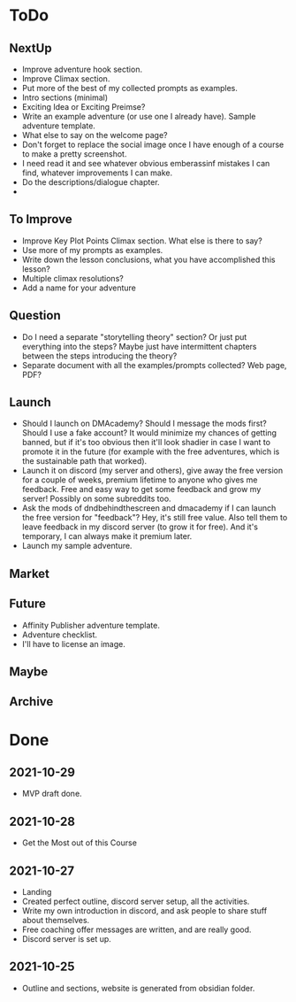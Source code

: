 # ToDo
## NextUp
- Improve adventure hook section.
- Improve Climax section.
- Put more of the best of my collected prompts as examples.
- Intro sections (minimal)
- Exciting Idea or Exciting Preimse?
- Write an example adventure (or use one I already have). Sample adventure template.
- What else to say on the welcome page?
- Don't forget to replace the social image once I have enough of a course to make a pretty screenshot.
- I need read it and see whatever obvious emberassinf mistakes I can find, whatever improvements I can make.
- Do the descriptions/dialogue chapter.
- 
## To Improve
- Improve Key Plot Points Climax section. What else is there to say?
- Use more of my prompts as examples.
- Write down the lesson conclusions, what you have accomplished this lesson?
- Multiple climax resolutions?
- Add a name for your adventure
## Question
- Do I need a separate "storytelling theory" section? Or just put everything into the steps? Maybe just have intermittent chapters between the steps introducing the theory?
- Separate document with all the examples/prompts collected? Web page, PDF?
## Launch
- Should I launch on DMAcademy? Should I message the mods first? Should I use a fake account? It would minimize my chances of getting banned, but if it's too obvious then it'll look shadier in case I want to promote it in the future (for example with the free adventures, which is the sustainable path that worked).
- Launch it on discord (my server and others), give away the free version for a couple of weeks, premium lifetime to anyone who gives me feedback. Free and easy way to get some feedback and grow my server! Possibly on some subreddits too. 
- Ask the mods of dndbehindthescreen and dmacademy if I can launch the free version for "feedback"? Hey, it's still free value. Also tell them to leave feedback in my discord server (to grow it for free). And it's temporary, I can always make it premium later.
- Launch my sample adventure.
## Market
## Future
- Affinity Publisher adventure template.
- Adventure checklist.
- I'll have to license an image.
## Maybe
## Archive
# Done
## 2021-10-29
- MVP draft done.
## 2021-10-28
- Get the Most out of this Course
## 2021-10-27
- Landing
- Created perfect outline, discord server setup, all the activities.
- Write my own introduction in discord, and ask people to share stuff about themselves.
- Free coaching offer messages are written, and are really good.
- Discord server is set up.
## 2021-10-25
- Outline and sections, website is generated from obsidian folder.
